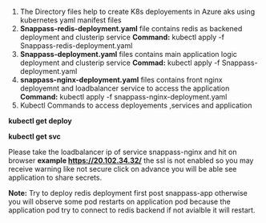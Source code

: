 1. The Directory files help to create K8s deployements in Azure aks using kubernetes yaml manifest files
2. **Snappass-redis-deployment.yaml** file contains redis as backened deployment and clusterip service
   **Command:** kubectl apply -f Snappass-redis-deployment.yaml
3. **Snappass-deployment.yaml** files contains main application logic deployment and clusterip service 
   **Commad:** kubectl apply -f Snappass-deployment.yaml
4. **snappass-nginx-deployment.yaml** files contains front nginx deployemnt and loadbalancer service to access the application
   **Command:** kubectl apply -f snappass-nginx-deployment.yaml
5. Kubectl Commands to access deployements ,services and application

**kubectl get deploy**

**kubectl get svc**

Please take the loadbalancer ip of service snappass-nginx and hit on browser **example https://20.102.34.32/** the ssl is not enabled so you may receive warning like not secure click on advance you will be able see application to share secrets.


**Note:** Try to deploy redis deployment first post snappass-app otherwise you will observe some pod restarts on application pod because the application pod try to connect to redis  backend if not avialble it will restart.
